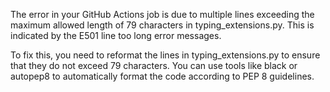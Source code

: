 The error in your GitHub Actions job is due to multiple lines exceeding the maximum allowed length of 79 characters in typing_extensions.py. This is indicated by the E501 line too long error messages.

To fix this, you need to reformat the lines in typing_extensions.py to ensure that they do not exceed 79 characters. You can use tools like black or autopep8 to automatically format the code according to PEP 8 guidelines.